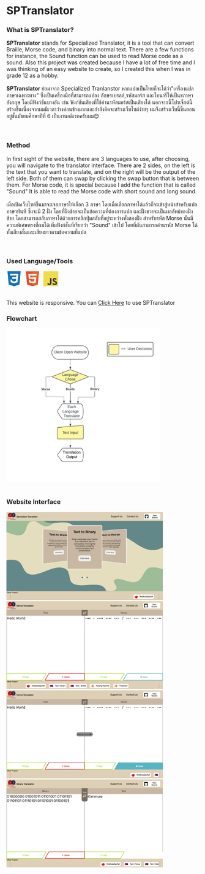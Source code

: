 # SPTranslator

### What is SPTranslator?
**SPTranslator** stands for Specialized Translator, it is a tool that can convert Braille, Morse code, and binary into normal text. There are a few functions for instance, the Sound function can be used to read Morse code as a sound. Also this project was created because I have a lot of free time and I was thinking of an easy website to create, so I created this when I was in grade 12 as a hobby.
<br>  
**SPTranslator** ย่อมาจาก Specialized Tranlanstor หากแปลเป็นไทยก็จะได้ว่า"เครื่องแปลภาษาเฉพาะทาง" ซึ่งเป็นเครื่องมือที่สามารถแปลง อักษรเบรลล์,รหัสมอร์ส และไบนารี่ให้เป็นขภาษาอังกฤษ โดยมีฟังก์ชันบางอัน เช่น ฟังก์ชันเสียงที่ใช้อ่านรหัสมอร์สเป็นเสียงได้ นอกจากนี้โปรเจ็กต์นี้สร้างขึ้นเนื่องจากผมมีเวลาว่างค่อนข้างมากและกำลังคิดจะสร้างเว็บไซต์ง่ายๆ ผมจึงสร้างเว็บนี้ขึ้นตอนอยู่ชั้นมัธยมศึกษาปีที่ 6 เป็นงานอดิเรกครับผม😊
<br>
<br>
<br>
### Method
In first sight of the website, there are 3 languages to use, after choosing, you will navigate to the translator interface. There are 2 sides, on the left is the text that you want to translate, and on the right will be the output of the left side. Both of them can swap by clicking the swap button that is between them. For Morse code, it is special because I add the function that is called "Sound" It is able to read the Morse code with short sound and long sound.
<br>  
เมื่อเปิดเว็บไซต์ขึ้นมาจะเจอภาษาให้เลือก 3 ภาษา โดยเมื่อเลือกภาษาได้แล้วก็จะเข้าสู่หน้าสำหรับแปลภาษาทันที ซึ่งจะมี 2 ฝั่ง โดยที่ฝั่งซ้ายจะเป็นข้อความที่ต้องการแปล และฝั่งขวาจะเป็นผลลัพธ์ของฝั่งซ้าย โดยสามารถสลับภาษาได้ด้วยการคลิกปุ่มสลับที่อยู่ระหว่างทั้งสองฝั่ง สำหรับรหัส Morse นั้นมีความพิเศษตรงที่ผมได้เพิ่มฟังก์ชั่นที่เรียกว่า "Sound" เข้าไป โดยที่มันสามารถอ่านรหัส Morse ได้ทั้งเสียงสั้นและเสียงยาวตามข้อความที่แปล
<br>
<br>
<br>

### Used Language/Tools
<div>
  <img src="https://github.com/devicons/devicon/blob/master/icons/css3/css3-plain.svg"  title="CSS"width="40" height="40"/>&nbsp;
  <img src="https://github.com/devicons/devicon/blob/master/icons/html5/html5-original.svg" title="HTML5"width="40" height="40"/>&nbsp;
  <img src="https://github.com/devicons/devicon/blob/master/icons/javascript/javascript-original.svg" title="JavaScript"width="40" height="40"/>&nbsp;
</div>
<br>  

This website is responsive. You can [Click Here](https://kimmuie.github.io/SPTranslator/) to use SPTranslator

### Flowchart 
<div>
  <img src="./illustration/Flowchart.jpeg"  title="Flowchart"width="400" height="400"/>
</div>
<br>  

### Website Interface
<div>
  <img src="./illustration/UI1.png"  title="UI" height="230"/>
  <img src="./illustration/UI2.png"  title="UI" height="230"/>
  <img src="./illustration/UI3.png"  title="UI" height="230"/>
  <img src="./illustration/UI4.png"  title="UI" height="230"/>
</div>

